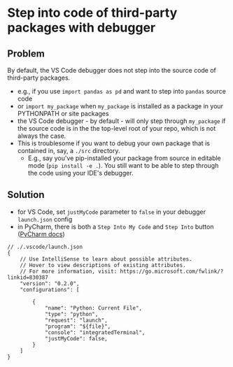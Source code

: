 # Step into code of third-party packages with debugger

## Problem

By default, the VS Code debugger does not step into the source code of third-party packages.
* e.g., if you use `import pandas as pd` and want to step into `pandas` source code
* or `import my_package` when `my_package` is installed as a package in your PYTHONPATH or site packages
* the VS Code debugger - by default - will only step through `my_package` if the source code is in the the top-level root of your repo, which is not always the case. 
* This is troublesome if you want to debug your own package that is contained in, say, a `./src` directory.
  * E.g., say you've pip-installed your package from source in editable mode (`pip install -e .`). You still want to be able to step through the code using your IDE's debugger.


## Solution
* for VS Code, set `justMyCode` parameter to `false` in your debugger `launch.json` config
* in PyCharm, there is both a `Step Into My Code` and `Step Into` button ([PyCharm docs](https://www.jetbrains.com/help/pycharm/stepping-through-the-program.html))

```
// ./.vscode/launch.json
{
    // Use IntelliSense to learn about possible attributes.
    // Hover to view descriptions of existing attributes.
    // For more information, visit: https://go.microsoft.com/fwlink/?linkid=830387
    "version": "0.2.0",
    "configurations": [

        {
            "name": "Python: Current File",
            "type": "python",
            "request": "launch",
            "program": "${file}",
            "console": "integratedTerminal",
            "justMyCode": false,
        }
    ]
}
```
